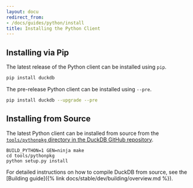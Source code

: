 ```yaml
---
layout: docu
redirect_from:
- /docs/guides/python/install
title: Installing the Python Client
---
```


## Installing via Pip

The latest release of the Python client can be installed using `pip`.

```bash
pip install duckdb
```

The pre-release Python client can be installed using `--pre`.

```bash
pip install duckdb --upgrade --pre
```

## Installing from Source

The latest Python client can be installed from source from the [`tools/pythonpkg` directory in the DuckDB GitHub repository](https://github.com/duckdb/duckdb/tree/main/tools/pythonpkg).

```batch
BUILD_PYTHON=1 GEN=ninja make
cd tools/pythonpkg
python setup.py install
```

For detailed instructions on how to compile DuckDB from source, see the [Building guide]({% link docs/stable/dev/building/overview.md %}).
